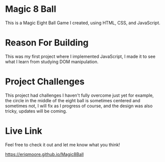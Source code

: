# Magic 8 Ball

This is a Magic Eight Ball Game I created, using HTML, CSS, and JavaScript.

# Reason For Building

This was my first project where I implemented JavaScript, I made it to see what I learn from studying DOM manipulation.

# Project Challenges

This project had challenges I haven't fully overcome just yet for example, the circle in the middle of the eight ball is sometimes centered and sometimes not, 
I will fix as I progress of course, and the design was also tricky, updates will be coming.

# Live Link

Feel free to check it out and let me know what you think!

https://eriqmoore.github.io/Magic8Ball
